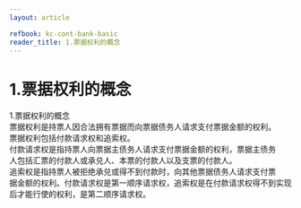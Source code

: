 ```yaml
---
layout: article

refbook: kc-cont-bank-basic
reader_title: 1.票据权利的概念
---
```


# 1.票据权利的概念

1.票据权利的概念<br />
      票据权利是持票人因合法拥有票据而向票据债务人请求支付票据金额的权利。<br />
      票据权利包括付款请求权和追索权。<br />
      付款请求权是指持票人向票据主债务人请求支付票据金额的权利，票据主债务<br />
      人包括汇票的付款人或承兑人、本票的付款人以及支票的付款人。<br />
      追索权是指持票人被拒绝承兑或得不到付款时，向其他票据债务人请求支付票<br />
      据金额的权利。付款请求权是第一顺序请求权，追索权是在付款请求权得不到实现<br />
    后才能行使的权利，是第二顺序请求权。